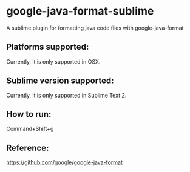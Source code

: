 # google-java-format-sublime
A sublime plugin for formatting java code files with google-java-format

## Platforms supported:
Currently, it is only supported in OSX.

## Sublime version supported:
Currently, it is only supported in Sublime Text 2.

## How to run:
Command+Shift+g

## Reference:
https://github.com/google/google-java-format
